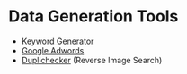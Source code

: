 # Data Generation Tools

- [Keyword Generator](https://keywordtool.io/google)
- [Google Adwords](https://ads.google.com/intl/en_CA/home/)
- [Duplichecker](https://www.duplichecker.com/reverse-image-search.php) (Reverse Image Search)
